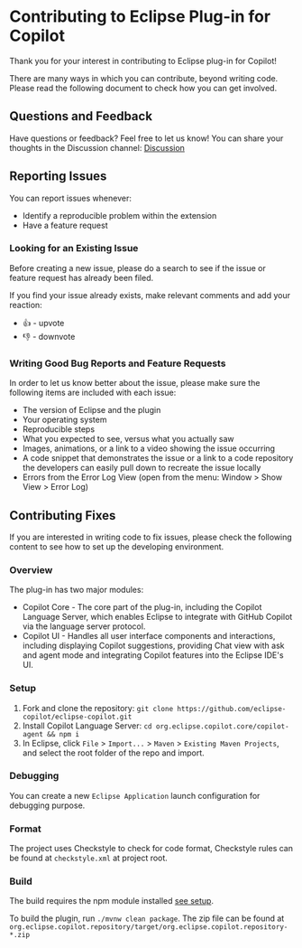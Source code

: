 # Contributing to Eclipse Plug-in for Copilot

Thank you for your interest in contributing to Eclipse plug-in for Copilot!

There are many ways in which you can contribute, beyond writing code. Please read the following document to check how you can get involved.

## Questions and Feedback
Have questions or feedback? Feel free to let us know! You can share your thoughts in the Discussion channel: [Discussion](https://github.com/eclipse-copilot/eclipse-copilot/discussions)

## Reporting Issues
You can report issues whenever:
- Identify a reproducible problem within the extension
- Have a feature request

### Looking for an Existing Issue
Before creating a new issue, please do a search to see if the issue or feature request has already been filed.

If you find your issue already exists, make relevant comments and add your reaction:
- 👍 - upvote
- 👎 - downvote
 
### Writing Good Bug Reports and Feature Requests
In order to let us know better about the issue, please make sure the following items are included with each issue:
- The version of Eclipse and the plugin
- Your operating system
- Reproducible steps
- What you expected to see, versus what you actually saw
- Images, animations, or a link to a video showing the issue occurring
- A code snippet that demonstrates the issue or a link to a code repository the developers can easily pull down to recreate the issue locally
- Errors from the Error Log View (open from the menu: Window > Show View > Error Log)
 
## Contributing Fixes
If you are interested in writing code to fix issues, please check the following content to see how to set up the developing environment.

### Overview
The plug-in has two major modules:
- Copilot Core - The core part of the plug-in, including the Copilot Language Server, which enables Eclipse to integrate with GitHub Copilot via the language server protocol.
- Copilot UI - Handles all user interface components and interactions, including displaying Copilot suggestions, providing Chat view with ask and agent mode and integrating Copilot features into the Eclipse IDE's UI.

### Setup
1. Fork and clone the repository: `git clone https://github.com/eclipse-copilot/eclipse-copilot.git`
2. Install Copilot Language Server: `cd org.eclipse.copilot.core/copilot-agent && npm i`
3. In Eclipse, click `File` > `Import...` > `Maven` > `Existing Maven Projects`, and select the root folder of the repo and import.

### Debugging
You can create a new `Eclipse Application` launch configuration for debugging purpose.

### Format
The project uses Checkstyle to check for code format, Checkstyle rules can be found at `checkstyle.xml` at project root.

### Build

The build requires the npm module installed [see setup](#setup).

To build the plugin, run `./mvnw clean package`. The zip file can be found at `org.eclipse.copilot.repository/target/org.eclipse.copilot.repository-*.zip`
